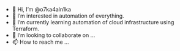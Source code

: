 - 👋 Hi, I’m @o7ka4aln1ka
- 👀 I’m interested in automation of everything.
- 🌱 I’m currently learning automation of cloud infrastructure using Terraform.
- 💞️ I’m looking to collaborate on ...
- 📫 How to reach me ...

<!---
o7ka4aln1ka/o7ka4aln1ka is a ✨ special ✨ repository because its `README.md` (this file) appears on your GitHub profile.
You can click the Preview link to take a look at your changes.
--->
